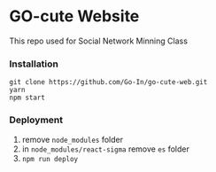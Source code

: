 # GO-cute Website
This repo used for Social Network Minning Class

### Installation
```
git clone https://github.com/Go-In/go-cute-web.git
yarn
npm start
```

### Deployment
1. remove `node_modules` folder
2. in `node_modules/react-sigma` remove `es` folder
3. `npm run deploy`